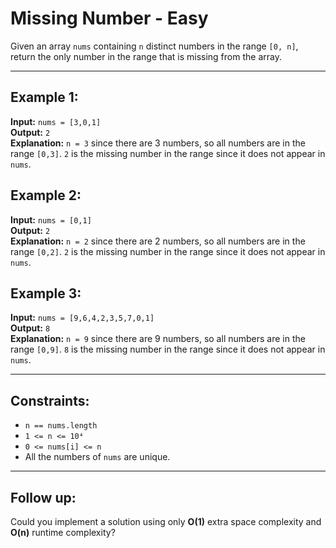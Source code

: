 
# Missing Number - Easy

Given an array `nums` containing `n` distinct numbers in the range `[0, n]`, return the only number in the range that is missing from the array.

---

## Example 1:
**Input:** `nums = [3,0,1]`  
**Output:** `2`  
**Explanation:** `n = 3` since there are 3 numbers, so all numbers are in the range `[0,3]`. `2` is the missing number in the range since it does not appear in `nums`.

## Example 2:
**Input:** `nums = [0,1]`  
**Output:** `2`  
**Explanation:** `n = 2` since there are 2 numbers, so all numbers are in the range `[0,2]`. `2` is the missing number in the range since it does not appear in `nums`.

## Example 3:
**Input:** `nums = [9,6,4,2,3,5,7,0,1]`  
**Output:** `8`  
**Explanation:** `n = 9` since there are 9 numbers, so all numbers are in the range `[0,9]`. `8` is the missing number in the range since it does not appear in `nums`.

---

## Constraints:
- `n == nums.length`
- `1 <= n <= 10⁴`
- `0 <= nums[i] <= n`
- All the numbers of `nums` are unique.

---

## Follow up:
Could you implement a solution using only **O(1)** extra space complexity and **O(n)** runtime complexity?
